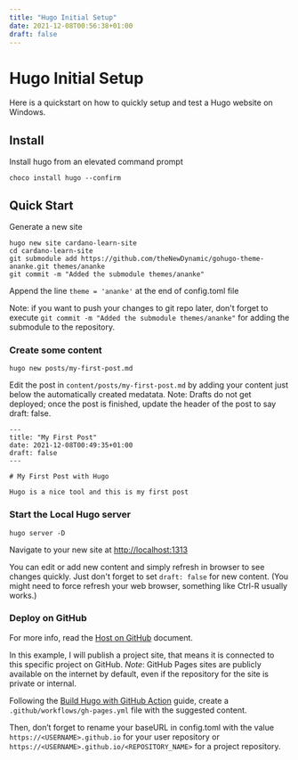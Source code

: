 ```yaml
---
title: "Hugo Initial Setup"
date: 2021-12-08T00:56:38+01:00
draft: false
---
```


# Hugo Initial Setup

Here is a quickstart on how to quickly setup and test a Hugo website on Windows.

## Install

Install hugo from an elevated command prompt

```console
choco install hugo --confirm
```

## Quick Start

Generate a new site

```
hugo new site cardano-learn-site
cd cardano-learn-site
git submodule add https://github.com/theNewDynamic/gohugo-theme-ananke.git themes/ananke
git commit -m "Added the submodule themes/ananke"
```

Append the line `theme = 'ananke'` at the end of config.toml file

Note: if you want to push your changes to git repo later, don't forget to execute `git commit -m "Added the submodule themes/ananke"` for adding the submodule to the repository.

### Create some content

```
hugo new posts/my-first-post.md
```

Edit the post in `content/posts/my-first-post.md` by adding your content just below the automatically created medatata.
Note: Drafts do not get deployed; once the post is finished, update the header of the post to say draft: false.

```
---
title: "My First Post"
date: 2021-12-08T00:49:35+01:00
draft: false
---

# My First Post with Hugo

Hugo is a nice tool and this is my first post
```

### Start the Local Hugo server 

```
hugo server -D
``` 

Navigate to your new site at [http://localhost:1313](http://localhost:1313/)

You can edit or add new content and simply refresh in browser to see changes quickly. Just don't forget to set `draft: false` for new content.
(You might need to force refresh your web browser, something like Ctrl-R usually works.)

### Deploy on GitHub


For more info, read the [Host on GitHub](https://gohugo.io/hosting-and-deployment/hosting-on-github/) document. 

In this example, I will publish a project site, that means it is connected to this specific project on GitHub.
*Note*: GitHub Pages sites are publicly available on the internet by default, even if the repository for the site is private or internal.

Following the [Build Hugo with GitHub Action](https://gohugo.io/hosting-and-deployment/hosting-on-github/#build-hugo-with-github-action) guide, create a `.github/workflows/gh-pages.yml` file with the suggested content.

Then, don’t forget to rename your baseURL in config.toml with the value `https://<USERNAME>.github.io` for your user repository or `https://<USERNAME>.github.io/<REPOSITORY_NAME>` for a project repository.